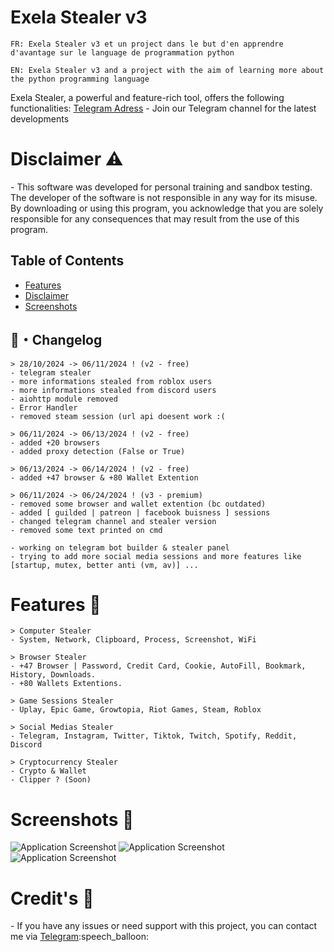 <h1 id="exela-stealer">Exela Stealer v3</h1> 

```
FR: Exela Stealer v3 et un project dans le but d'en apprendre d'avantage sur le language de programmation python
```

```
EN: Exela Stealer v3 and a project with the aim of learning more about the python programming language 
```
Exela Stealer, a powerful and feature-rich tool, offers the following functionalities:
<a href="https://t.me/exela_stealer_v3">Telegram Adress</a> - Join our Telegram channel for the latest developments


<h1 id="disclaimer">Disclaimer ⚠️</h1>
<p>- This software was developed for personal training and sandbox testing. The developer of the software is not responsible in any way for its misuse. By downloading or using this program, you acknowledge that you are solely responsible for any consequences that may result from the use of this program.</p>

<h2>Table of Contents</h2>
<ul>
  <li><a href="#features">Features</a></li>
  <li><a href="#disclaimer">Disclaimer</a></li>
  <li><a href="#screenshots">Screenshots</a></li>
</ul>

## <a id="Changelog"></a>📝・Changelog
```
> 28/10/2024 -> 06/11/2024 ! (v2 - free)
- telegram stealer
- more informations stealed from roblox users
- more informations stealed from discord users
- aiohttp module removed
- Error Handler
- removed steam session (url api doesent work :( 

> 06/11/2024 -> 06/13/2024 ! (v2 - free)
- added +20 browsers
- added proxy detection (False or True)

> 06/13/2024 -> 06/14/2024 ! (v2 - free)
- added +47 browser & +80 Wallet Extention

> 06/11/2024 -> 06/24/2024 ! (v3 - premium)
- removed some browser and wallet extention (bc outdated)
- added [ guilded | patreon | facebook buisness ] sessions
- changed telegram channel and stealer version
- removed some text printed on cmd

- working on telegram bot builder & stealer panel
- trying to add more social media sessions and more features like [startup, mutex, better anti (vm, av)] ... 
```

<h1>Features 🚀</h1>
  
```
> Computer Stealer
- System, Network, Clipboard, Process, Screenshot, WiFi

> Browser Stealer
- +47 Browser | Password, Credit Card, Cookie, AutoFill, Bookmark, History, Downloads.
- +80 Wallets Extentions.

> Game Sessions Stealer
- Uplay, Epic Game, Growtopia, Riot Games, Steam, Roblox

> Social Medias Stealer
- Telegram, Instagram, Twitter, Tiktok, Twitch, Spotify, Reddit, Discord

> Cryptocurrency Stealer
- Crypto & Wallet 
- Clipper ? (Soon)
```

<h1 id="screenshots">Screenshots 📸</h1>
<img src="https://github.com/IamNegan1/Exela-Stealer-v3/blob/main/img/ontop.png?raw=true" alt="Application Screenshot">
<img src="https://github.com/IamNegan1/Exela-Stealer-v3/blob/main/img/middle.png?raw=true" alt="Application Screenshot">
<img src="https://github.com/IamNegan1/Exela-Stealer-v3/blob/main/img/bottom.png?raw=true" alt="Application Screenshot">


<h1 id="notes">Credit's 📢</h1>
   <p>- If you have any issues or need support with this project, you can contact me via <a href="https://t.me/exela_stealer_v3">Telegram</a>:speech_balloon:</p>



